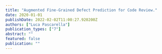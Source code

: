 ```yaml
---
title: "Augmented Fine-Grained Defect Prediction for Code Review."
date: 2020-01-01
publishDate: 2022-02-02T11:00:27.920200Z
authors: ["Luca Pascarella"]
publication_types: ["7"]
abstract: ""
featured: false
publication: ""
---
```


